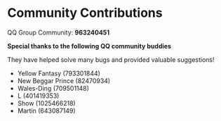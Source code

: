 # Community Contributions

QQ Group Community: **963240451**



**Special thanks to the following QQ community buddies**

They have helped solve many bugs and provided valuable suggestions!

- Yellow Fantasy (793301844)
- New Beggar Prince (82470934)
- Wales-Ding (709501148)
- L (401419353)
- Show (1025466218)
- Martin (643087149)
